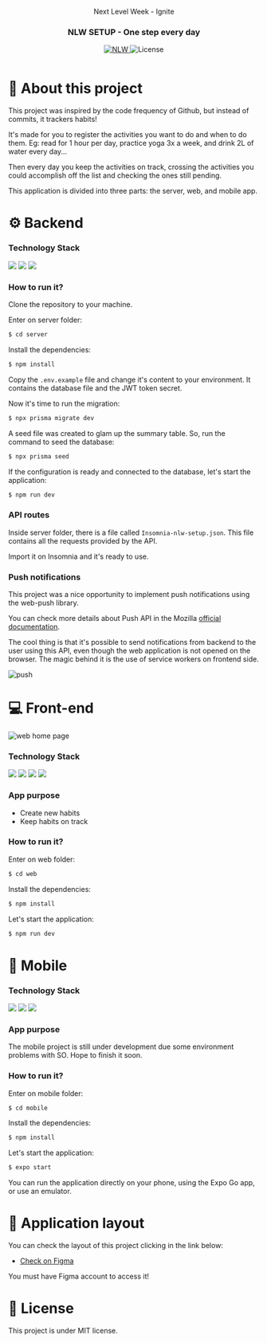 <p align="center">Next Level Week - Ignite</p>

<h3 align="center">
  NLW SETUP - One step every day
</h3>

<p align="center">
  <a href="https://rocketseat.com.br">
    <img alt="NLW" src="https://img.shields.io/badge/NLW-11-%2304D361">
  </a>
  <img alt="License" src="https://img.shields.io/badge/license-MIT-%2304D361">
</p>

<img alt="" src="https://user-images.githubusercontent.com/17517028/216144509-d7969158-2025-4fb1-a0d6-ff0661d7ea66.png" />

# 📅 About this project

This project was inspired by the code frequency of Github, but instead of commits, it trackers habits!

It's made for you to register the activities you want to do and when to do them. Eg: read for 1 hour per day, practice yoga 3x a week, and drink 2L of water every day...

Then every day you keep the activities on track, crossing the activities you could accomplish off the list and checking the ones still pending. 

This application is divided into three parts: the server, web, and mobile app.


# ⚙ Backend

### Technology Stack

<p align="left">
  <img src="https://img.shields.io/badge/TypeScript-007ACC?style=for-the-badge&logo=typescript&logoColor=white" />
  <img src="https://img.shields.io/badge/Node.js-339933?style=for-the-badge&logo=nodedotjs&logoColor=white" />
  <img src="https://img.shields.io/badge/Prisma-3982CE?style=for-the-badge&logo=Prisma&logoColor=white" />
 </p>
 
 ### How to run it?

Clone the repository to your machine.

Enter on server folder:
```bash
$ cd server
```

Install the dependencies:

```bash
$ npm install
```

Copy the `.env.example` file and change it's content to your environment.
It contains the database file and the JWT token secret.

Now it's time to run the migration:

```bash
$ npx prisma migrate dev
```

A seed file was created to glam up the summary table. So, run the command to seed the database:

```bash
$ npx prisma seed
```

If the configuration is ready and connected to the database, let's start the application:
```bash
$ npm run dev
```

### API routes

Inside server folder, there is a file called `Insomnia-nlw-setup.json`. This file contains all the requests provided by the API.

Import it on Insomnia and it's ready to use.

### Push notifications

This project was a nice opportunity to implement push notifications using the web-push library. 

You can check more details about Push API in the Mozilla [official documentation](https://developer.mozilla.org/en-US/docs/Web/API/PushManager).

The cool thing is that it's possible to send notifications from backend to the user using this API, even though the web application is not opened on the browser. The magic behind it is the use of service workers on frontend side.


![push](https://user-images.githubusercontent.com/17517028/216156841-c0d5c9f6-c9e7-4984-94fa-f208ca03590d.png)


# 💻 Front-end

![web home page](https://user-images.githubusercontent.com/17517028/216154952-02b720c2-7583-4b87-aa6f-1de87a31d49f.png)

### Technology Stack

<p align="left">
  <img src="https://img.shields.io/badge/TypeScript-007ACC?style=for-the-badge&logo=typescript&logoColor=white" />
  <img src="https://img.shields.io/badge/React-20232A?style=for-the-badge&logo=react&logoColor=61DAFB" />
  <img src="https://img.shields.io/badge/Tailwind_CSS-38B2AC?style=for-the-badge&logo=tailwind-css&logoColor=white" />
  <img src="https://img.shields.io/badge/vite-%23646CFF.svg?style=for-the-badge&logo=vite&logoColor=white" />
 </p>
 
### App purpose

- Create new habits
- Keep habits on track
 
### How to run it?

Enter on web folder:
```bash
$ cd web
```

Install the dependencies:

```bash
$ npm install
```

Let's start the application:
```bash
$ npm run dev
```

# 📱 Mobile

### Technology Stack

<p align="left">
  <img src="https://img.shields.io/badge/TypeScript-007ACC?style=for-the-badge&logo=typescript&logoColor=white" />
  <img src="https://img.shields.io/badge/React_Native-20232A?style=for-the-badge&logo=react&logoColor=61DAFB" />
  <img src="https://img.shields.io/badge/Expo-1B1F23?style=for-the-badge&logo=expo&logoColor=white" /> 
 </p>

### App purpose

The mobile project is still under development due some environment problems with SO. Hope to finish it soon.

### How to run it?

Enter on mobile folder:
```bash
$ cd mobile
```

Install the dependencies:

```bash
$ npm install
```

Let's start the application:
```bash
$ expo start
```

You can run the application directly on your phone, using the Expo Go app, or use an emulator.


# 🎨 Application layout

You can check the layout of this project clicking in the link below:

 - [Check on Figma](https://www.figma.com/file/vJ2z97aKPpBemif1N0Et7K/Habits-(i)-(Community)?node-id=6%3A1628&t=L8HfLh236sRqJNAk-1)

You must have Figma account to access it!

# 📝 License

This project is under MIT license.
